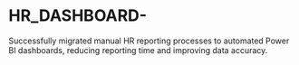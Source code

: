# HR_DASHBOARD-
Successfully migrated manual HR reporting processes to automated Power BI dashboards, reducing reporting time and improving data accuracy.
